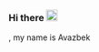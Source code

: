 ### Hi there <img src="https://media.giphy.com/media/hvRJCLFzcasrR4ia7z/giphy.gif" width="20px">
, my name is Avazbek
